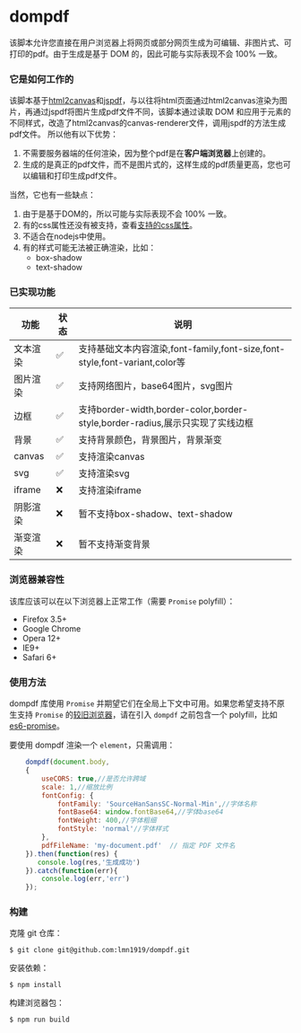 dompdf
===========

<!-- [主页](https://html2canvas.hertzen.com) | [下载](https://github.com/niklasvh/html2canvas/releases) | [问题](https://github.com/niklasvh/html2canvas/discussions/categories/q-a)

[![Gitter](https://badges.gitter.im/Join%20Chat.svg)](https://gitter.im/niklasvh/html2canvas?utm_source=badge&utm_medium=badge&utm_campaign=pr-badge) 
![CI](https://github.com/niklasvh/html2canvas/workflows/CI/badge.svg?branch=master)
[![NPM Downloads](https://img.shields.io/npm/dm/html2canvas.svg)](https://www.npmjs.org/package/html2canvas)
[![NPM Version](https://img.shields.io/npm/v/html2canvas.svg)](https://www.npmjs.org/package/html2canvas) -->


该脚本允许您直接在用户浏览器上将网页或部分网页生成为可编辑、非图片式、可打印的pdf。由于生成是基于 DOM 的，因此可能与实际表现不会 100% 一致。

### 它是如何工作的
该脚本基于[html2canvas](https://github.com/niklasvh/html2canvas)和[jspdf](https://github.com/MrRio/jsPDF)，与以往将html页面通过html2canvas渲染为图片，再通过jspdf将图片生成pdf文件不同，该脚本通过读取 DOM 和应用于元素的不同样式，改造了html2canvas的canvas-renderer文件，调用jspdf的方法生成pdf文件。
所以他有以下优势：
1. 不需要服务器端的任何渲染，因为整个pdf是在**客户端浏览器**上创建的。
2. 生成的是真正的pdf文件，而不是图片式的，这样生成的pdf质量更高，您也可以编辑和打印生成pdf文件。
   
当然，它也有一些缺点：
1. 由于是基于DOM的，所以可能与实际表现不会 100% 一致。
2. 有的css属性还没有被支持，查看[支持的css属性](https://www.html2canvas.cn/html2canvas-features.html)。
3. 不适合在nodejs中使用。
4. 有的样式可能无法被正确渲染，比如：
    - box-shadow
    - text-shadow
  

### 已实现功能
| 功能     | 状态     | 说明                                                                          |
| -------- | -------- | ----------------------------------------------------------------------------- |
| 文本渲染 | ✅        | 支持基础文本内容渲染,font-family,font-size,font-style,font-variant,color等    |
| 图片渲染 | ✅        | 支持网络图片，base64图片，svg图片                                             |
| 边框     | ✅        | 支持border-width,border-color,border-style,border-radius,展示只实现了实线边框 |
| 背景     | ✅        | 支持背景颜色，背景图片，背景渐变                                              |
| canvas   | ✅        | 支持渲染canvas                                                                |
| svg      | ✅        | 支持渲染svg                                                                   |
| iframe   | ❌        | 支持渲染iframe                                                                |
| 阴影渲染 | ❌        | 暂不支持box-shadow、text-shadow                                               |
| 渐变渲染 | ❌        | 暂不支持渐变背景                                                              |




### 浏览器兼容性

该库应该可以在以下浏览器上正常工作（需要 `Promise` polyfill）：

* Firefox 3.5+
* Google Chrome
* Opera 12+
* IE9+
* Safari 6+

### 使用方法

dompdf 库使用 `Promise` 并期望它们在全局上下文中可用。如果您希望支持不原生支持 `Promise` 的[较旧浏览器](http://caniuse.com/#search=promise)，请在引入 `dompdf` 之前包含一个 polyfill，比如 [es6-promise](https://github.com/jakearchibald/es6-promise)。

要使用 dompdf 渲染一个 `element`，只需调用：


```js
    dompdf(document.body, 
    {
        useCORS: true,//是否允许跨域
        scale: 1,//缩放比例
        fontConfig: {
            fontFamily: 'SourceHanSansSC-Normal-Min',//字体名称
            fontBase64: window.fontBase64,//字体base64
            fontWeight: 400,//字体粗细
            fontStyle: 'normal'//字体样式
        },
        pdfFileName: 'my-document.pdf'  // 指定 PDF 文件名
    }).then(function(res) {
       console.log(res,'生成成功')
    }).catch(function(err){
        console.log(err,'err')
    });
```

### 构建

<!-- 您可以在[这里](https://github.com/niklasvh/html2canvas/releases)下载已构建好的版本。 -->

克隆 git 仓库：

    $ git clone git@github.com:lmn1919/dompdf.git

安装依赖：

    $ npm install

构建浏览器包：

    $ npm run build

<!-- ### 示例

有关更多信息和示例，请访问[主页](https://html2canvas.hertzen.com)或尝试[测试控制台](https://html2canvas.hertzen.com/tests/)。

### 贡献

如果您希望为项目做出贡献，请将拉取请求发送到 develop 分支。在提交任何更改之前，请尝试测试这些更改是否适用于所有支持的浏览器。如果某些 CSS 属性不受支持或不完整，请在提交任何代码更改之前也为其创建适当的测试。 -->
